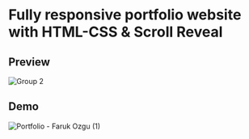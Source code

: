 # Fully responsive portfolio website with HTML-CSS & Scroll Reveal

## Preview
![Group 2](https://user-images.githubusercontent.com/101663533/190921374-ff8349f9-ca37-4146-8a84-78e1ef98f4ce.png)


## Demo
![Portfolio - Faruk Ozgu (1)](https://user-images.githubusercontent.com/101663533/190454443-0a3a648d-9f33-46e8-a75c-291cdc6614a3.gif)
